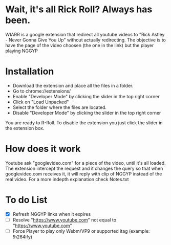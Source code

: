 # Wait, it's all Rick Roll? Always has been.
WIARR is a google extension that redirect all youtube videos to "Rick Astley - Never Gonna Give You Up"
without actually redirecting.
The objective is to have the page of the video choosen (the one in the link) but the player playing NGGYP

# Installation
* Download the extension and place all the files in a folder.
* Go to chrome://extensions/
* Enable "Developer Mode" by clicking the slider in the top right corner
* Click on "Load Unpacked"
* Select the folder where the files are located.
* Disable "Developer Mode" by clicking the slider in the top right corner

You are ready to R-Roll.
To disable the extension you just click the slider in the extension box.

# How does it work
Youtube ask "googlevideo.com" for a piece of the video, until it's all loaded.
The extension intercept the request and it changes the query so that when googlevideo.com receives it,
it will reply with clip of NGGYP instead of the real video.
For a more indepth explanation check Notes.txt

# To do List
- [x] Refresh NGGYP links when it expires
- [ ] Resolve "https://www.youtube.com" not equal to "https://www.youtube.com"
- [ ] Force Player to play only Webm/VP9 or supported itag (example: !h264ify)
